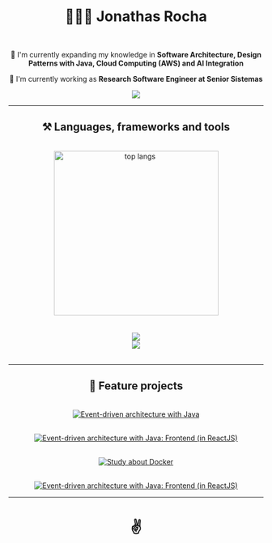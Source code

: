 <h1 align="center">
  👨🏾‍💻 Jonathas Rocha
</h1>

<br/>

<div align="center">
 
  🌱 I'm currently expanding my knowledge in **Software Architecture, Design Patterns with Java, Cloud Computing (AWS) and AI Integration**

  🔭 I'm currently working as **Research Software Engineer at Senior Sistemas**

  <a href="https://linkedin.com/in/jonathasrochadesouza" target="_blank">
    <img src="https://img.shields.io/badge/LinkedIn-0077B5?style=for-the-badge&logo=linkedin&logoColor=white" target="_blank" />
  </a>

<hr/>
 
<h2 align="center" style="border-bottom: none;">⚒️ Languages, frameworks and tools</h2>

<br/>

<div align=center>
  <img width=325 align="center" src="https://github-readme-stats-salesp07.vercel.app/api/top-langs/?username=jonathasrochadesouza&hide=HTML&langs_count=8&layout=compact&theme=react&border_radius=10&size_weight=0.5&count_weight=0.5&exclude_repo=github-readme-stats" alt="top langs" />
</div>

<br/>
<br/>

<div align="center">
    <img src="https://skillicons.dev/icons?i=java,aws,postgres,github,javascript,typescript,express,firebase,mongodb,docker" /><br/>
    <img src="https://skillicons.dev/icons?i=nodejs,angular,react,bootstrap,html,css,vscode,figma,tailwind,git" /><br/>
    <!-- nextjs, python -->
</div>

<br/>
<hr/>

<h2 align="center" style="border-bottom: none;">💫 Feature projects</h2>
<br/>

  <div align="center" style="width: 100%; display: flex; justify-content: center; align-items: center; gap: 30px; flex-wrap: wrap;">
    <a href="https://github.com/jonathasrochadesouza/hcm-challenge-senior-backend">
      <img src="https://github-readme-stats.vercel.app/api/pin/?username=jonathasrochadesouza&repo=hcm-challenge-senior-backend&theme=react&border_radius=10" alt="Event-driven architecture with Java"/>
    </a>
    <a href="https://github.com/jonathasrochadesouza/hcm-challenge-senior-frontend">
      <img src="https://github-readme-stats.vercel.app/api/pin/?username=jonathasrochadesouza&repo=hcm-challenge-senior-frontend&theme=react&border_radius=10" alt="Event-driven architecture with Java: Frontend (in ReactJS)"/>
    </a>
    <a href="https://github.com/jonathasrochadesouza/docker-know">
      <img src="https://github-readme-stats.vercel.app/api/pin/?username=jonathasrochadesouza&repo=docker-know&theme=react&border_radius=10" alt="Study about Docker"/>
    </a>
    <a href="https://github.com/jonathasrochadesouza/ci-docker-travis-basic-back">
      <img src="https://github-readme-stats.vercel.app/api/pin/?username=jonathasrochadesouza&repo=ci-docker-travis-basic-back&theme=react&border_radius=10" alt="Event-driven architecture with Java: Frontend (in ReactJS)"/>
    </a>
  </div>
</div>

<hr/>

<h1 align="center">
     ✌️
</h1>

<br/>
